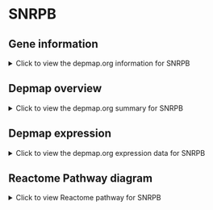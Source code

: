 <h1>SNRPB</h1>

<h2>Gene information</h2>
<details>
  <summary>Click to view the depmap.org information for SNRPB</summary>
  <iframe src="https://depmap.org/portal/gene/SNRPB?tab=about" style="border:none;width:100%;height:800px"></iframe>
</details>

<h2>Depmap overview</h2>
<details>
  <summary>Click to view the depmap.org summary for SNRPB</summary>
  <iframe src="https://depmap.org/portal/gene/SNRPB?tab=overview" style="border:none;width:100%;height:800px"></iframe>
</details>

<h2>Depmap expression</h2>
<details>
  <summary>Click to view the depmap.org expression data for SNRPB</summary>
  <iframe src="https://depmap.org/portal/gene/SNRPB?tab=characterization" style="border:none;width:100%;height:800px"></iframe>
</details>



<h2>Reactome Pathway diagram</h2>
<details>
  <summary>Click to view Reactome pathway for SNRPB</summary>
  <p>SLBP Dependent Processing of Replication-Dependent Histone Pre-mRNAs</p>
  <iframe src="https://reactome.org/PathwayBrowser/#/R-HSA-77588" style="border:none;width:100%;height:800px"></iframe>
</details>



